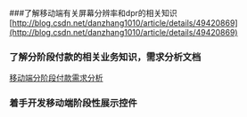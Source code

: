 ###了解移动端有关屏幕分辨率和dpr的相关知识
[http://blog.csdn.net/danzhang1010/article/details/49420869](http://blog.csdn.net/danzhang1010/article/details/49420869)
### 了解分阶段付款的相关业务知识，需求分析文档
[移动端分阶段付款需求分析](../project-doc/移动端分阶段付款需求分析.md)
### 着手开发移动端阶段性展示控件

